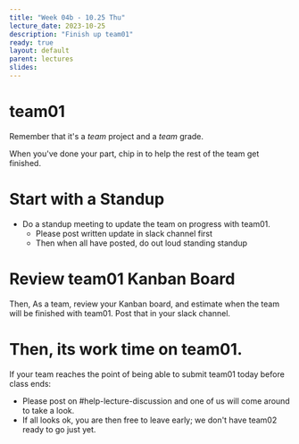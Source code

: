 ```yaml
---
title: "Week 04b - 10.25 Thu"
lecture_date: 2023-10-25
description: "Finish up team01"
ready: true
layout: default
parent: lectures
slides: 
---
```


# team01

Remember that it's a *team* project and a *team* grade.

When you've done your part, chip in to help the rest of the team get finished.

# Start with a Standup

* Do a standup meeting to update the team on progress with team01.
  * Please post written update in slack channel first
  * Then when all have posted, do out loud standing standup

# Review team01 Kanban Board

Then, As a team, review your Kanban board, and estimate when the team will be finished with team01.  Post that in your slack channel.

# Then, its work time on team01.

If your team reaches the point of being able to submit team01 today before class ends:

* Please post on #help-lecture-discussion and one of us will come around to take a look.
* If all looks ok, you are then free to leave early; we don't have team02 ready to go just yet.

